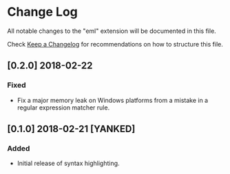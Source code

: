 # Change Log
All notable changes to the "eml" extension will be documented in this file.

Check [Keep a Changelog](http://keepachangelog.com/) for recommendations on how to structure this file.

## [0.2.0] 2018-02-22
### Fixed
- Fix a major memory leak on Windows platforms from a mistake in a regular expression matcher rule.

## [0.1.0] 2018-02-21 [YANKED]
### Added
- Initial release of syntax highlighting.
